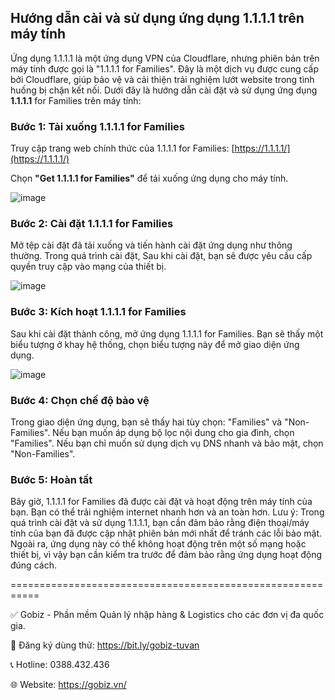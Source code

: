 ## Hướng dẫn cài và sử dụng ứng dụng 1.1.1.1 trên máy tính
Ứng dụng 1.1.1.1 là một ứng dụng VPN của Cloudflare, nhưng phiên bản trên máy tính được gọi là "1.1.1.1 for Families". Đây là một dịch vụ được cung cấp bởi Cloudflare, giúp bảo vệ và cải thiện trải nghiệm lướt website trong tình huống bị chặn kết nối.
Dưới đây là hướng dẫn cài đặt và sử dụng ứng dụng **1.1.1.1** for Families trên máy tính:

### Bước 1: Tải xuống 1.1.1.1 for Families
Truy cập trang web chính thức của 1.1.1.1 for Families: [https://1.1.1.1/](https://1.1.1.1/)

Chọn **"Get 1.1.1.1 for Families"** để tải xuống ứng dụng cho máy tính.

![image](https://github.com/gobizvn/gobiz-docs/assets/73226975/e69876d6-cae6-4274-a3c4-05f114a45fbe)

### Bước 2: Cài đặt 1.1.1.1 for Families
Mở tệp cài đặt đã tải xuống và tiến hành cài đặt ứng dụng như thông thường.
Trong quá trình cài đặt, Sau khi cài đặt, bạn sẽ được yêu cầu cấp quyền truy cập vào mạng của thiết bị.

![image](https://github.com/gobizvn/gobiz-docs/assets/73226975/a007d121-0a66-4212-bd93-5355c31fb5e4)

### Bước 3: Kích hoạt 1.1.1.1 for Families
Sau khi cài đặt thành công, mở ứng dụng 1.1.1.1 for Families.
Bạn sẽ thấy một biểu tượng ở khay hệ thống, chọn biểu tượng này để mở giao diện ứng dụng.

![image](https://github.com/gobizvn/gobiz-docs/assets/73226975/fcacf74e-3027-4efe-8183-c1133f89350e)

### Bước 4: Chọn chế độ bảo vệ
Trong giao diện ứng dụng, bạn sẽ thấy hai tùy chọn: "Families" và "Non-Families".
Nếu bạn muốn áp dụng bộ lọc nội dung cho gia đình, chọn "Families".
Nếu bạn chỉ muốn sử dụng dịch vụ DNS nhanh và bảo mật, chọn "Non-Families".

### Bước 5: Hoàn tất
Bây giờ, 1.1.1.1 for Families đã được cài đặt và hoạt động trên máy tính của bạn. Bạn có thể trải nghiệm internet nhanh hơn và an toàn hơn.
Lưu ý: Trong quá trình cài đặt và sử dụng 1.1.1.1, bạn cần đảm bảo rằng điện thoại/máy tính của bạn đã được cập nhật phiên bản mới nhất để tránh các lỗi bảo mật.
Ngoài ra, ứng dụng này có thể không hoạt động trên một số mạng hoặc thiết bị, vì vậy bạn cần kiểm tra trước để đảm bảo rằng ứng dụng hoạt động đúng cách.

===========================================================

✅ Gobiz - Phần mềm Quản lý nhập hàng & Logistics cho các đơn vị đa quốc gia.

📌 Đăng ký dùng thử: https://bit.ly/gobiz-tuvan

📞 Hotline: 0388.432.436

🌐 Website: https://gobiz.vn/
